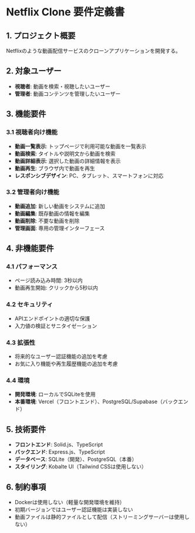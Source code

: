 # Netflix Clone 要件定義書

## 1. プロジェクト概要
Netflixのような動画配信サービスのクローンアプリケーションを開発する。

## 2. 対象ユーザー
- **視聴者**: 動画を検索・視聴したいユーザー
- **管理者**: 動画コンテンツを管理したいユーザー

## 3. 機能要件

### 3.1 視聴者向け機能
- **動画一覧表示**: トップページで利用可能な動画を一覧表示
- **動画検索**: タイトルや説明文から動画を検索
- **動画詳細表示**: 選択した動画の詳細情報を表示
- **動画再生**: ブラウザ内で動画を再生
- **レスポンシブデザイン**: PC、タブレット、スマートフォンに対応

### 3.2 管理者向け機能
- **動画追加**: 新しい動画をシステムに追加
- **動画編集**: 既存動画の情報を編集
- **動画削除**: 不要な動画を削除
- **管理画面**: 専用の管理インターフェース

## 4. 非機能要件

### 4.1 パフォーマンス
- ページ読み込み時間: 3秒以内
- 動画再生開始: クリックから5秒以内

### 4.2 セキュリティ
- APIエンドポイントの適切な保護
- 入力値の検証とサニタイゼーション

### 4.3 拡張性
- 将来的なユーザー認証機能の追加を考慮
- お気に入り機能や再生履歴機能の追加を考慮

### 4.4 環境
- **開発環境**: ローカルでSQLiteを使用
- **本番環境**: Vercel（フロントエンド）、PostgreSQL/Supabase（バックエンド）

## 5. 技術要件
- **フロントエンド**: Solid.js、TypeScript
- **バックエンド**: Express.js、TypeScript
- **データベース**: SQLite（開発）、PostgreSQL（本番）
- **スタイリング**: Kobalte UI（Tailwind CSSは使用しない）

## 6. 制約事項
- Dockerは使用しない（軽量な開発環境を維持）
- 初期バージョンではユーザー認証機能は実装しない
- 動画ファイルは静的ファイルとして配信（ストリーミングサーバーは使用しない）